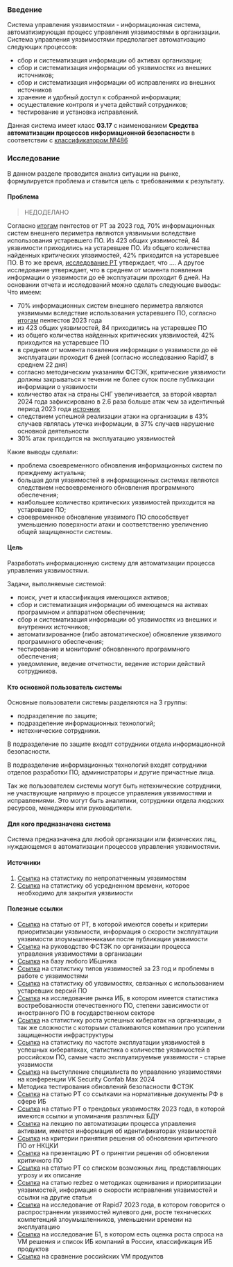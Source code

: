 ### Введение

Система управления уязвимостями - информационная система, автоматизирующая процесс управления уязвимостями в организации.
Система управления уязвимостями предполагает автоматизацию следующих процессов:
- сбор и систематизация информации об активах организации;
- сбор и систематизация информации об уязвимостях из внешних источников;
- сбор и систематизация информации об исправлениях из внешних источников
- хранение и удобный доступ к собранной информации;
- осуществление контроля и учета действий сотрудников;
- тестирование и установка исправлений.

Данная система имеет класс **03.17** с наименованием **Средства автоматизации процессов информационной безопасности** в соответствии с [классификатором №486](https://reestr.digital.gov.ru/upload/iblock/943/62jbjd0b79zn8hkjfmec9ckb1nimxisg/prikaz-486-gv.pdf)

### Исследование
В данном разделе проводится анализ ситуации на рынке, формулируется проблема и ставится цель с требованиями к результату.

#### Проблема
> НЕДОДЕЛАНО

Согласно [итогам](https://www.ptsecurity.com/ru-ru/research/analytics/results-of-pentests-2023) пентестов от PT за 2023 год, 70% информационных систем внешнего периметра являются уязвимыми вследствие использования устаревшего ПО. Из 423 общих уязвимостей, 84 уязвимости приходились на устаревшее ПО. Из общего количества найденных критических уязвимостей, 42% приходится на устаревшее ПО. В то же время, [исследование PT]() утверждает, что .... А другое исследование утверждает, что в среднем от момента появления информации о уязвимости до её эксплуатации проходит 6 дней. На основании отчета и исследований можно сделать следующие выводы:
Что имеем:
- 70% информационных систем внешнего периметра являются уязвимыми вследствие использования устаревшего ПО, согласно [итогам](https://www.ptsecurity.com/ru-ru/research/analytics/results-of-pentests-2023) пентестов 2023 года
- из 423 общих уязвимостей, 84 приходились на устаревшее ПО
- из общего количества найденных критических уязвимостей, 42% приходится на устаревшее ПО
- в среднем от момента появления информации о уязвимости до её эксплуатации проходит 6 дней (согласно исследованию Rapid7, в среднем 22 дня)
- согласно методическим указаниям ФСТЭК, критические уязвимости должны закрываться к течении не более суток после публикации информации о уязвимости
- количество атак на страны СНГ увеличивается, за второй квартал 2024 года зафиксировано в 2.6 раза больше атак чем за идентичный период 2023 года [источник](https://www.ptsecurity.com/ru-ru/research/analytics/aktualnye-kiberugrozy-v-stranah-sng-2023-2024/#id1)
- следствием успешной реализации атаки на организации в 43% случаев являлась утечка информации, в 37% случаев нарушение основной деятельности
- 30% атак приходится на эксплуатацию уязвимостей

Какие выводы сделали:
- проблема своевременного обновления информационных систем по прежднему актуальна;
- большая доля уязвимостей в информационных системах являются следствием несвоевременного обновления программного обеспечения;
- наибольшее количество критических уязвимостей приходится на устаревшее ПО;
- своевременное обновление уязвимого ПО способствует уменьшению поверхности атаки и соответственно увеличению общей защищенности системы.

#### Цель
Разработать информационную систему для автоматизации процесса управления уязвимостями.

Задачи, выполняемые системой:
- поиск, учет и классификация имеющихся активов;
- сбор и систематизация информации об имеющемся на активах программном и аппаратном обеспечении;
- сбор и систематизация информации об уязвимостях из внешних и внутренних источников;
- автоматизированное (либо автоматическое) обновление уязвимого программного обеспечения;
- тестирование и мониторинг обновленного программного обеспечения;
- уведомление, ведение отчетности, ведение истории действий сотрудников.

#### Кто основной пользователь системы
Основные пользователи системы разделяются на 3 группы:
- подразделение по защите;
- подразделение информационных технологий;
- нетехнические сотрудники.

В подразделение по защите входят сотрудники отдела информационной безопасности.

В подразделение информационных технологий входят сотрудники отделов разработки ПО, администраторы и другие причастные лица.

Так же пользователем системы могут быть нетехнические сотрудники, не участвующие напрямую в процессе управления уязвимостями и исправлениями. Это могут быть аналитики, сотрудники отдела людских ресурсов, менеджеры или руководители.

#### Для кого предназначена система
Система предназначена для любой организации или физических лиц, нуждающемся в автоматизации процессов управления уязвимостями.

#### Источники
1. [Ссылка]() на статистику по непропатченным уязвимостям
2. [Ссылка]() на статистику об усредненном времени, которое необходимо для закрытия уязвимости

#### Полезные ссылки
- [Ссылка](https://www.ptsecurity.com/ru-ru/research/analytics/problems-in-vulnerability-management-and-how-to-solve-them/) на статью от PT, в которой имеются советы и критерии приоритизации уязвимости, информация о скорости эксплуатации уязвимости злоумышленниками после публикации уязвимости
- [Ссылка](https://fstec.ru/dokumenty/vse-dokumenty/spetsialnye-normativnye-dokumenty/metodicheskij-dokument-ot-17-maya-2023-g) на руководство ФСТЭК по организации процесса управления уязвимостями в организации
- [Ссылка](https://habr.com/ru/companies/bastion/articles/706884/) на базу любого ИБшника
- [Ссылка](https://www.ptsecurity.com/ru-ru/research/analytics/the-consequences-of-delays-in-remediating-vulnerabilities-2022-2023) на статистику типов уязвимостей за 23 год и проблемы в работе с уязвимостями
- [Ссылка](https://www.ptsecurity.com/ru-ru/research/analytics/results-of-pentests-2023) на статистику об уязвимостях, связанных с использованием устаревших версий ПО
- [Ссылка](https://www.ptsecurity.com/ru-ru/research/analytics/rynok-truda-v-informaczionnoj-bezopasnosti-v-rossii-v-2024-2027-gg-prognozy-problemy-i-perspektivy) на исследование рынка ИБ, в котором имеется статистика востребованности отечественного ПО, степени зависимости от иностранного ПО в государственном секторе
- [Ссылка](https://www.ptsecurity.com/ru-ru/research/analytics/are-russian-companies-well-prepared-to-fend-off-cyberattacks) на статистику роста успешных кибератак на организации, а так же сложности с которыми сталкиваются компании про усилении защищенности инфраструктуры
- [Ссылка](https://www.ptsecurity.com/ru-ru/research/analytics/kak-izmenilis-ataki-na-rossiyskie-kompanii-za-dva-goda) на статистику по частоте эксплуатации уязвимостей в успешных кибератаках, статистика о количестве уязвимостей в российском ПО, самые часто эксплуатируемые уязвимости - старые уязвимости
- [Ссылка](https://www.youtube.com/watch?v=wl2opNfGx14) на выступление специалиста по управлению уязвимостями на конференции VK Security Confab Max 2024
- Методика тестирования обновлений безопасности ФСТЭК
- [Ссылка](https://www.ptsecurity.com/ru-ru/research/knowledge-base/terminology-gossopka-kii-full-version/) на статью PT со ссылками на нормативные документы РФ в сфере ИБ
- [Ссылка](https://www.ptsecurity.com/ru-ru/research/knowledge-base/trendovye-uyazvimosti-2023/) на статью PT о трендовых уязвимостях 2023 года, в которой имеются ссылки и упоминания различных БДУ
- [Ссылка](https://www.securityvision.ru/blog/avtomatizatsiya-protsessov-upravleniya-informatsionnoy-bezopasnostyu-aktivy-uyazvimosti-konspekty-le/) на лекцию по автоматизации процесса управления активами, имеется информация об идентификаторах уязвимостей
- [Ссылка](https://safe-surf.ru/upload/ALRT/ALRT-20220415.1.pdf) на критерии принятия решения об обновлении критичного ПО от НКЦКИ
- [Ссылка](https://pt-corp.storage.yandexcloud.net/Kak_rabotat_s_rekomendacziyami_NK_Cz_KI_f4b79d63e5.pdf) на презентацию PT о принятии решения об обновлении критичного ПО
- [Ссылка](https://www.ptsecurity.com/ru-ru/research/analytics/rynok-kiberprestupnosti/?utm_source=tg_pt&utm_medium=post&utm_campaign=darkweb&utm_content=21_01#id4) на статью PT со списком возможных лиц, представляющих угрозу и их описание
- [Ссылка](https://rezbez.ru/reviews/chto-delat-kogda-vse-uyazvimosti-odinakovo-opasny) на статью rezbez о методиках оценивания и приоритизации уязвимостей, информация о скорости исправления уязвимостей и ссылки на другие статьи
- [Ссылка](https://www.rapid7.com/globalassets/_pdfs/research/rapid7_2024_attack_intelligence_report.pdf) на исследование от Rapid7 2023 года, в котором говорится о распространении уязвимостей нулевого дня, росте технических компетенций злоумышленников, уменьшении времени на эксплуатацию
- [Ссылка](https://t.me/c/1571733314/247) на исследование Б1, в котором есть оценка роста спроса на VM решения и список ИБ компаний в России, классификация ИБ продуктов
- [Ссылка](https://securitymedia.org/upload/obzor_produktov_po_upr-uiaz.pdf) на сравнение российских VM продуктов